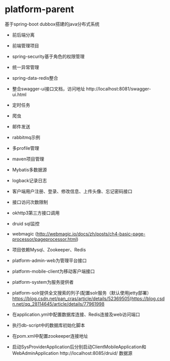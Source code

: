 # platform-parent
基于spring-boot dubbox搭建的java分布式系统
- 前后端分离
- 前端管理项目
- spring-security基于角色的权限管理
- 统一异常管理
- spring-data-redis整合
- 整合swagger-ui接口文档，访问地址 http://localhost:8081/swagger-ui.html
- 定时任务
- 爬虫
- 邮件发送
- rabbitmq示例
- 多profile管理
- maven项目管理
- Mybatis多数据源
- logback记录日志
- 客户端用户注册、登录、修改信息、上传头像、忘记密码接口
- 接口访问次数限制
- okhttp3第三方接口调用
- druid sql监控
- webmagic (http://webmagic.io/docs/zh/posts/ch4-basic-page-processor/pageprocessor.html)


- 项目依赖Mysql、Zookeeper、Redis
- platform-admin-web为管理平台接口
- platform-mobile-client为移动客户端接口
- platform-system为服务提供者
- platform-solr提供全文搜索的列子(配置solr服务（默认使用jetty部署）https://blog.csdn.net/pan_cras/article/details/52369505)https://blog.csdn.net/qq_28114645/article/details/77961998
- 在application.yml中配置数据库连接、Redis连接及web访问端口
- 执行db-script中的数据库初始化脚本
- 在pom.xml中配置zookeeper连接地址
- 启动SysProviderApplication后分别启动ClientMobileApplication和WebAdminApplication
http://localhost:8085/druid/  数据源








